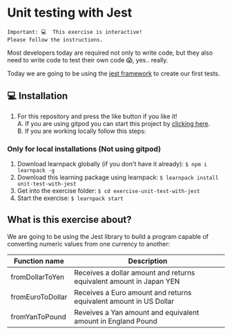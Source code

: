 # Unit testing with Jest

```
Important: 💻  This exercise is interactive!
Please follow the instructions.
```

Most developers today are required not only to write code, but they also need to write code to test their own code 😱, yes.. really.

Today we are going to be using the [jest framework](https://jestjs.io/) to create our first tests.

## 💻 Installation

1. For this repository and press the like button if you like it!  
A. If you are using gitpod you can start this project by [clicking here](https://gitpod.io#https://github.com/breatheco-de/exercise-unit-test-with-jest).  
B. If you are working locally follow this steps:

### Only for local installations (Not using gitpod)

1. Download learnpack globally (if you don't have it already): `$ npm i learnpack -g`
2. Download this learning package using learnpack: `$ learnpack install unit-test-with-jest`
3. Get into the exercise folder: `$ cd exercise-unit-test-with-jest`
4. Start the exercise: `$ learnpack start`

## What is this exercise about?

We are going to be using the Jest library to build a program capable of converting numeric values from one currency to another:

| Function name     | Description                                                           |
| ----------------- | --------------------------------------------------------------------- |
| fromDollarToYen   | Receives a dollar amount and returns equivalent amount in Japan YEN   |
| fromEuroToDollar  | Receives a Euro amount and returns equivalent amount in US Dollar     |
| fromYanToPound    | Reveives a Yan amount and equivalent amount in England Pound          |

